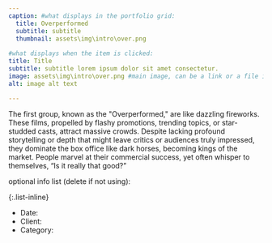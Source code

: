```yaml
---
caption: #what displays in the portfolio grid:
  title: Overperformed
  subtitle: subtitle
  thumbnail: assets\img\intro\over.png
  
#what displays when the item is clicked:
title: Title
subtitle: subtitle lorem ipsum dolor sit amet consectetur.
image: assets\img\intro\over.png #main image, can be a link or a file in assets/img/portfolio
alt: image alt text

---
```

The first group, known as the "Overperformed," are like dazzling fireworks. These films, propelled by flashy promotions, trending topics, or star-studded casts, attract massive crowds. Despite lacking profound storytelling or depth that might leave critics or audiences truly impressed, they dominate the box office like dark horses, becoming kings of the market. People marvel at their commercial success, yet often whisper to themselves, “Is it really that good?”

optional info list (delete if not using):

{:.list-inline} 
- Date: 
- Client: 
- Category: 

